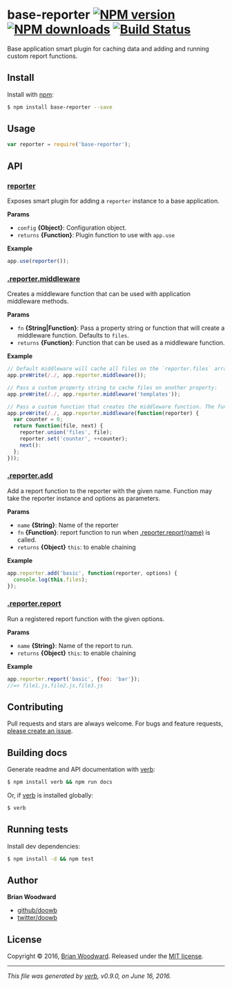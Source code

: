 # base-reporter [![NPM version](https://img.shields.io/npm/v/base-reporter.svg?style=flat)](https://www.npmjs.com/package/base-reporter) [![NPM downloads](https://img.shields.io/npm/dm/base-reporter.svg?style=flat)](https://npmjs.org/package/base-reporter) [![Build Status](https://img.shields.io/travis/node-base/base-reporter.svg?style=flat)](https://travis-ci.org/node-base/base-reporter)

Base application smart plugin for caching data and adding and running custom report functions.

## Install

Install with [npm](https://www.npmjs.com/):

```sh
$ npm install base-reporter --save
```

## Usage

```js
var reporter = require('base-reporter');
```

## API

### [reporter](index.js#L23)

Exposes smart plugin for adding a `reporter` instance to a base application.

**Params**

* `config` **{Object}**: Configuration object.
* `returns` **{Function}**: Plugin function to use with `app.use`

**Example**

```js
app.use(reporter());
```

### [.reporter.middleware](index.js#L65)

Creates a middleware function that can be used with application middleware methods.

**Params**

* `fn` **{String|Function}**: Pass a property string or function that will create a middleware function. Defaults to `files`.
* `returns` **{Function}**: Function that can be used as a middleware function.

**Example**

```js
// Default middleware will cache all files on the `reporter.files` array (can be accessed in report functions):
app.preWrite(/./, app.reporter.middleware());

// Pass a custom property string to cache files on another property:
app.preWrite(/./, app.reporter.middleware('templates'));

// Pass a custom function that creates the middleware function. The function will take the reporter instance:
app.preWrite(/./, app.reporter.middleware(function(reporter) {
  var counter = 0;
  return function(file, next) {
    reporter.union('files', file);
    reporter.set('counter', ++counter);
    next():
  };
}));
```

### [.reporter.add](index.js#L90)

Add a report function to the reporter with the given name. Function may take the reporter instance and options as parameters.

**Params**

* `name` **{String}**: Name of the reporter
* `fn` **{Function}**: report function to run when [.reporter.report(name)](#reporterreport) is called.
* `returns` **{Object}** `this`: to enable chaining

**Example**

```js
app.reporter.add('basic', function(reporter, options) {
  console.log(this.files);
});
```

### [.reporter.report](index.js#L108)

Run a registered report function with the given options.

**Params**

* `name` **{String}**: Name of the report to run.
* `returns` **{Object}** `this`: to enable chaining

**Example**

```js
app.reporter.report('basic', {foo: 'bar'});
//=> file1.js,file2.js,file3.js
```

## Contributing

Pull requests and stars are always welcome. For bugs and feature requests, [please create an issue](https://github.com/node-base/base-reporter/issues/new).

## Building docs

Generate readme and API documentation with [verb](https://github.com/verbose/verb):

```sh
$ npm install verb && npm run docs
```

Or, if [verb](https://github.com/verbose/verb) is installed globally:

```sh
$ verb
```

## Running tests

Install dev dependencies:

```sh
$ npm install -d && npm test
```

## Author

**Brian Woodward**

* [github/doowb](https://github.com/doowb)
* [twitter/doowb](http://twitter.com/doowb)

## License

Copyright © 2016, [Brian Woodward](https://github.com/doowb).
Released under the [MIT license](https://github.com/node-base/base-reporter/blob/master/LICENSE).

***

_This file was generated by [verb](https://github.com/verbose/verb), v0.9.0, on June 16, 2016._